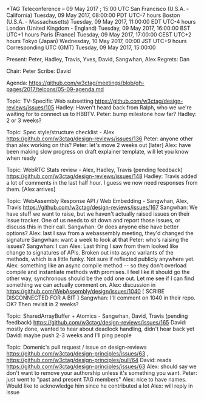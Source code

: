 *TAG Teleconference – 09 May 2017 ; 15:00 UTC
San Francisco (U.S.A. - California)        Tuesday, 09 May 2017, 08:00:00        PDT        UTC-7 hours
Boston (U.S.A. - Massachusetts)        Tuesday, 09 May 2017, 11:00:00        EDT        UTC-4 hours
London (United Kingdom - England)        Tuesday, 09 May 2017, 16:00:00        BST        UTC+1 hours
Paris (France)        Tuesday, 09 May 2017, 17:00:00        CEST        UTC+2 hours
Tokyo (Japan)        Wednesday, 10 May 2017, 00:00        JST        UTC+9 hours
Corresponding UTC (GMT)        Tuesday, 09 May 2017, 15:00:00

Present: Peter, Hadley, Travis, Yves, David, Sangwhan, Alex
Regrets: Dan

Chair: Peter
Scribe: David

Agenda: https://github.com/w3ctag/meetings/blob/gh-pages/2017/telcons/05-09-agenda.md

Topic: TV-Specific Web subsetting https://github.com/w3ctag/design-reviews/issues/105
Hadley: Haven't heard back from Ralph, who we we're waiting for to connect us to HBBTV.
Peter: bump milestone how far?
Hadley: 2 or 3 weeks?

Topic:  Spec style/structure checklist - Alex https://github.com/w3ctag/design-reviews/issues/136
Peter: anyone other than alex working on this?
Peter: let's move 2 weeks out
[later]
Alex: have been making slow progress on draft explainer template, will let you know when ready

Topic: WebRTC Stats review - Alex, Hadley, Travis (pending feedback) https://github.com/w3ctag/design-reviews/issues/148
Hadley: Travis added a lot of comments in the last half hour.  I guess we now need responses from them.
[Alex arrives]

Topic: WebAssembly Response API / Web Embedding - Sangwhan, Alex, Travis https://github.com/w3ctag/design-reviews/issues/167
Sangwhan: We have stuff we want to raise, but we haven't actually raised issues on their issue tracker.  One of us needs to sit down and report those issues, or discuss this in their call.
Sangwhan: Or does anyone else have better options?
Alex: last I saw from a webassembly meeting, they'd changed the signature
Sangwhan: want a week to look at that
Peter: who's raising the issues?
Sangwhan: I can
Alex: Last thing I saw from them looked like change to signatures of APIs.  Broken out into async variants of the methods, which is a little funky.  Not sure if reflected publicly anywhere yet.
Alex: something like an async compile method -- so they don't overload compile and instantiate methods with promises.  I feel like it should go the other way, synchronous should be the odd one out.  Let me see if I can find something we can actually comment on.
Alex: discussion in https://github.com/WebAssembly/design/issues/1040
[ SCRIBE DISCONNECTED FOR A BIT ]
Sangwhan: I'll comment on 1040 in their repo.  OK?  Then revisit in 2 weeks?

Topic: SharedArrayBuffer + Atomics - Sangwhan, David, Travis (pending feedback) https://github.com/w3ctag/design-reviews/issues/165
David: mostly done, wanted to hear about deadlock handling, didn't hear back yet
David: maybe push 2-3 weeks and I'll ping people

Topic: Domenic's pull request / issue on design-reviews https://github.com/w3ctag/design-principles/issues/63 , https://github.com/w3ctag/design-principles/pull/64
David: reads https://github.com/w3ctag/design-principles/issues/63
Alex: should say we don't want to remove your authorship unless it's something you want.
Peter: just went to "past and present TAG members"
Alex: nice to have names.  Would like to acknowledge him since he contributed a lot
Alex: will reply in issue


